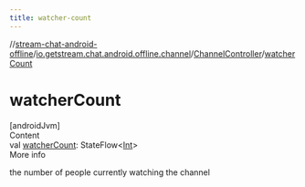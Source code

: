 ```yaml
---
title: watcher-count
---
```

//[stream-chat-android-offline](../../../index.md)/[io.getstream.chat.android.offline.channel](../index.md)/[ChannelController](index.md)/[watcherCount](watcherCount.md)



# watcherCount  
[androidJvm]  
Content  
val [watcherCount](watcherCount.md): StateFlow&lt;[Int](https://kotlinlang.org/api/latest/jvm/stdlib/kotlin/-int/index.html)&gt;  
More info  


the number of people currently watching the channel

  



